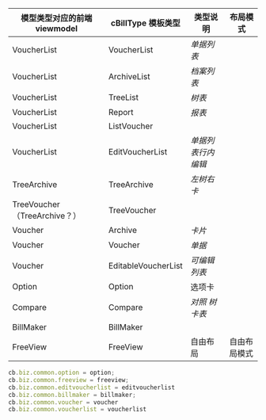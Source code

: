 | 模型类型对应的前端viewmodel | cBillType 模板类型 | 类型说明 | 布局模式 |
| --- | --- | --- | --- |
| VoucherList | VoucherList | _单据列表_ |  |
| VoucherList | ArchiveList | _档案列表_ |  |
| VoucherList | TreeList | _树表_ |  |
| VoucherList | Report | _报表_ |  |
| VoucherList | ListVoucher |  |  |
| VoucherList | EditVoucherList | _单据列表行内编辑_ |  |
| TreeArchive | TreeArchive | _左树右卡_ |  |
| TreeVoucher（TreeArchive？） | TreeVoucher |  |  |
| Voucher | Archive | _卡片_ |  |
| Voucher | Voucher | _单据_ |  |
| Voucher | EditableVoucherList | _可编辑列表_ |  |
| Option | Option | 选项卡 |  |
| Compare | Compare | _对照 树卡表_ |  |
| BillMaker | BillMaker |  |  |
| FreeView | FreeView | 自由布局 | 自由布局模式 |



```javascript
cb.biz.common.option = option;
cb.biz.common.freeview = freeview;
cb.biz.common.editvoucherlist = editvoucherlist
cb.biz.common.billmaker = billmaker;
cb.biz.common.voucher = voucher
cb.biz.common.voucherlist = voucherlist

```